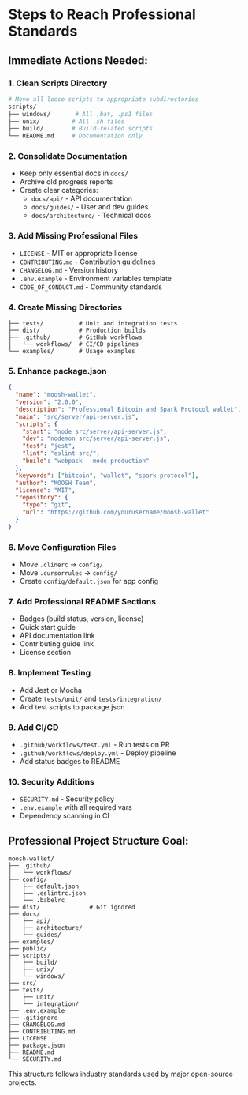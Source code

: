 # Steps to Reach Professional Standards

## Immediate Actions Needed:

### 1. Clean Scripts Directory
```bash
# Move all loose scripts to appropriate subdirectories
scripts/
├── windows/       # All .bat, .ps1 files
├── unix/         # All .sh files  
├── build/        # Build-related scripts
└── README.md     # Documentation only
```

### 2. Consolidate Documentation
- Keep only essential docs in `docs/`
- Archive old progress reports
- Create clear categories:
  - `docs/api/` - API documentation
  - `docs/guides/` - User and dev guides
  - `docs/architecture/` - Technical docs

### 3. Add Missing Professional Files
- `LICENSE` - MIT or appropriate license
- `CONTRIBUTING.md` - Contribution guidelines
- `CHANGELOG.md` - Version history
- `.env.example` - Environment variables template
- `CODE_OF_CONDUCT.md` - Community standards

### 4. Create Missing Directories
```
├── tests/          # Unit and integration tests
├── dist/           # Production builds
├── .github/        # GitHub workflows
│   └── workflows/  # CI/CD pipelines
└── examples/       # Usage examples
```

### 5. Enhance package.json
```json
{
  "name": "moosh-wallet",
  "version": "2.0.0",
  "description": "Professional Bitcoin and Spark Protocol wallet",
  "main": "src/server/api-server.js",
  "scripts": {
    "start": "node src/server/api-server.js",
    "dev": "nodemon src/server/api-server.js",
    "test": "jest",
    "lint": "eslint src/",
    "build": "webpack --mode production"
  },
  "keywords": ["bitcoin", "wallet", "spark-protocol"],
  "author": "MOOSH Team",
  "license": "MIT",
  "repository": {
    "type": "git",
    "url": "https://github.com/yourusername/moosh-wallet"
  }
}
```

### 6. Move Configuration Files
- Move `.clinerc` → `config/`
- Move `.cursorrules` → `config/`
- Create `config/default.json` for app config

### 7. Add Professional README Sections
- Badges (build status, version, license)
- Quick start guide
- API documentation link
- Contributing guide link
- License section

### 8. Implement Testing
- Add Jest or Mocha
- Create `tests/unit/` and `tests/integration/`
- Add test scripts to package.json

### 9. Add CI/CD
- `.github/workflows/test.yml` - Run tests on PR
- `.github/workflows/deploy.yml` - Deploy pipeline
- Add status badges to README

### 10. Security Additions
- `SECURITY.md` - Security policy
- `.env.example` with all required vars
- Dependency scanning in CI

## Professional Project Structure Goal:
```
moosh-wallet/
├── .github/
│   └── workflows/
├── config/
│   ├── default.json
│   ├── .eslintrc.json
│   └── .babelrc
├── dist/              # Git ignored
├── docs/
│   ├── api/
│   ├── architecture/
│   └── guides/
├── examples/
├── public/
├── scripts/
│   ├── build/
│   ├── unix/
│   └── windows/
├── src/
├── tests/
│   ├── unit/
│   └── integration/
├── .env.example
├── .gitignore
├── CHANGELOG.md
├── CONTRIBUTING.md
├── LICENSE
├── package.json
├── README.md
└── SECURITY.md
```

This structure follows industry standards used by major open-source projects.